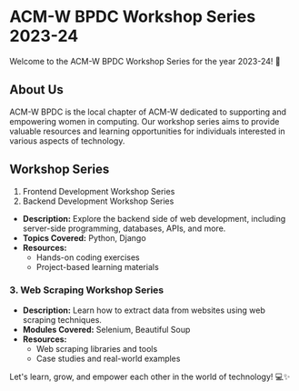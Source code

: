 # ACM-W BPDC Workshop Series 2023-24

Welcome to the ACM-W BPDC Workshop Series for the year 2023-24! 🎉

## About Us
ACM-W BPDC is the local chapter of ACM-W dedicated to supporting and empowering women in computing. Our workshop series aims to provide valuable resources and learning opportunities for individuals interested in various aspects of technology.

## Workshop Series
  1. Frontend Development Workshop Series
  2. Backend Development Workshop Series
- **Description:** Explore the backend side of web development, including server-side programming, databases, APIs, and more.
- **Topics Covered:** Python, Django
- **Resources:**
  - Hands-on coding exercises
  - Project-based learning materials
  
### 3. Web Scraping Workshop Series
- **Description:** Learn how to extract data from websites using web scraping techniques.
- **Modules Covered:** Selenium, Beautiful Soup
- **Resources:**
  - Web scraping libraries and tools
  - Case studies and real-world examples

Let's learn, grow, and empower each other in the world of technology! 💻✨
